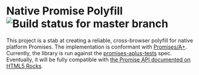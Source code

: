 # Native Promise Polyfill ![Build status for master branch][1]

This project is a stab at creating a reliable, cross-browser polyfill for native platform Promises. The implementation is conformant with [Promises/A+][2]. Currently, the library is run against the [promises-aplus-tests][3] spec. Eventually, it will be fully compatible with [the Promise API documented on HTML5 Rocks][4].

[1]: https://circleci.com/gh/cdata/native-promise-polyfill.png?circle-token=d3efb416d997edf13c6b11d8a9ab0b7835a1e2ca
[2]: http://promises-aplus.github.io/promises-spec/
[3]: https://github.com/promises-aplus/promises-tests
[4]: http://www.html5rocks.com/en/tutorials/es6/promises/#toc-api
